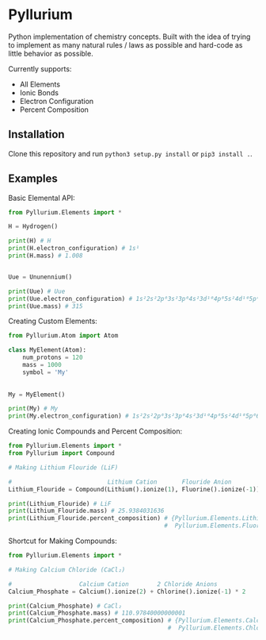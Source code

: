 # Pyllurium

Python implementation of chemistry concepts. Built with the idea of trying to implement as many natural rules / laws as possible and hard-code as little behavior as possible. 

Currently supports:

- All Elements
- Ionic Bonds
- Electron Configuration
- Percent Composition

## Installation

Clone this repository and run `python3 setup.py install` or `pip3 install .`.

## Examples

Basic Elemental API:

```python
from Pyllurium.Elements import *

H = Hydrogen()

print(H) # H
print(H.electron_configuration) # 1s¹
print(H.mass) # 1.008


Uue = Ununennium()

print(Uue) # Uue
print(Uue.electron_configuration) # 1s²2s²2p⁶3s²3p⁶4s²3d¹⁰4p⁶5s²4d¹⁰5p⁶6s²4f¹⁴5d¹⁰6p⁶7s²5f¹⁴6d¹⁰7p⁶8s¹
print(Uue.mass) # 315
```

Creating Custom Elements:

```python
from Pyllurium.Atom import Atom

class MyElement(Atom):
    num_protons = 120
    mass = 1000
    symbol = 'My'
    
    
My = MyElement()

print(My) # My
print(My.electron_configuration) # 1s²2s²2p⁶3s²3p⁶4s²3d¹⁰4p⁶5s²4d¹⁰5p⁶6s²4f¹⁴5d¹⁰6p⁶7s²5f¹⁴6d¹⁰7p⁶8s²
```

Creating Ionic Compounds and Percent Composition:

```python
from Pyllurium.Elements import *
from Pyllurium import Compound

# Making Lithium Flouride (LiF)

#                           Lithium Cation       Flouride Anion
Lithium_Flouride = Compound(Lithium().ionize(1), Fluorine().ionize(-1))

print(Lithium_Flouride) # LiF
print(Lithium_Flouride.mass) # 25.9384031636
print(Lithium_Flouride.percent_composition) # {Pyllurium.Elements.Lithium: 0.26755694852253176,
                                            #  Pyllurium.Elements.Fluorine: 0.7324430514774682}
```

Shortcut for Making Compounds:

```python
from Pyllurium.Elements import *

# Making Calcium Chloride (CaCl₂)

#                   Calcium Cation        2 Chloride Anions
Calcium_Phosphate = Calcium().ionize(2) + Chlorine().ionize(-1) * 2

print(Calcium_Phosphate) # CaCl₂
print(Calcium_Phosphate.mass) # 110.97840000000001
print(Calcium_Phosphate.percent_composition) # {Pyllurium.Elements.Calcium: 0.3611369419634812,
                                             #  Pyllurium.Elements.Chlorine: 0.6388630580365188}
```

